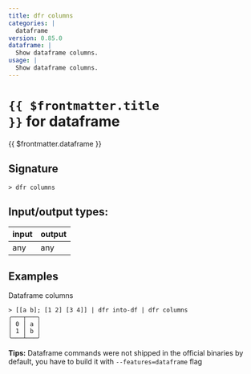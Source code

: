 ```yaml
---
title: dfr columns
categories: |
  dataframe
version: 0.85.0
dataframe: |
  Show dataframe columns.
usage: |
  Show dataframe columns.
---
```

<!-- This file is automatically generated. Please edit the command in https://github.com/nushell/nushell instead. -->

# <code>{{ $frontmatter.title }}</code> for dataframe

<div class='command-title'>{{ $frontmatter.dataframe }}</div>

## Signature

```> dfr columns ```


## Input/output types:

| input | output |
| ----- | ------ |
| any   | any    |

## Examples

Dataframe columns
```shell
> [[a b]; [1 2] [3 4]] | dfr into-df | dfr columns
╭───┬───╮
│ 0 │ a │
│ 1 │ b │
╰───┴───╯

```


**Tips:** Dataframe commands were not shipped in the official binaries by default, you have to build it with `--features=dataframe` flag